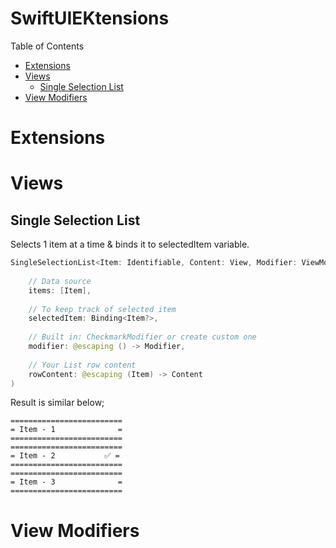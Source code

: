 # SwiftUIEKtensions

Table of Contents

* [Extensions](#extensions)
* [Views](#views)
    - [Single Selection List](#single-selection-list)
* [View Modifiers](#view-modifiers)

# Extensions

# Views
## Single Selection List

Selects 1 item at a time & binds it to selectedItem variable.
```swift
SingleSelectionList<Item: Identifiable, Content: View, Modifier: ViewModifier>(
    
    // Data source
    items: [Item],
    
    // To keep track of selected item
    selectedItem: Binding<Item?>,
    
    // Built in: CheckmarkModifier or create custom one
    modifier: @escaping () -> Modifier,
    
    // Your List row content
    rowContent: @escaping (Item) -> Content
)
```

Result is similar below;
```
=========================
= Item - 1              =
=========================
=========================
= Item - 2           ✅ =
=========================
=========================
= Item - 3              =
=========================
```

# View Modifiers
